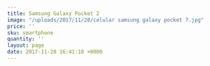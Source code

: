 ```yaml
---
title: Samsung Galaxy Pocket 2
image: "/uploads/2017/11/28/celular samsung galaxy pocket 7.jpg"
price: ''
sku: smartphone
quantity: ''
layout: page
date: 2017-11-28 16:41:18 +0000
---
```

